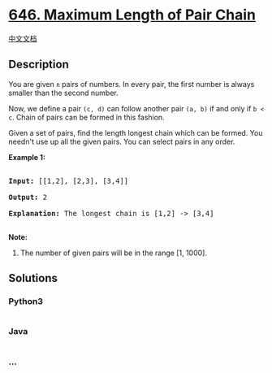 # [646. Maximum Length of Pair Chain](https://leetcode.com/problems/maximum-length-of-pair-chain)

[中文文档](/solution/0600-0699/0646.Maximum%20Length%20of%20Pair%20Chain/README.md)

## Description
<p>

You are given <code>n</code> pairs of numbers. In every pair, the first number is always smaller than the second number.

</p>



<p>

Now, we define a pair <code>(c, d)</code> can follow another pair <code>(a, b)</code> if and only if <code>b < c</code>. Chain of pairs can be formed in this fashion. 

</p>



<p>

Given a set of pairs, find the length longest chain which can be formed. You needn't use up all the given pairs. You can select pairs in any order.

</p>





<p><b>Example 1:</b><br />

<pre>

<b>Input:</b> [[1,2], [2,3], [3,4]]

<b>Output:</b> 2

<b>Explanation:</b> The longest chain is [1,2] -> [3,4]

</pre>

</p>



<p><b>Note:</b><br>

<ol>

<li>The number of given pairs will be in the range [1, 1000].</li>

</ol>

</p>


## Solutions


<!-- tabs:start -->

### **Python3**

```python

```

### **Java**

```java

```

### **...**
```

```

<!-- tabs:end -->